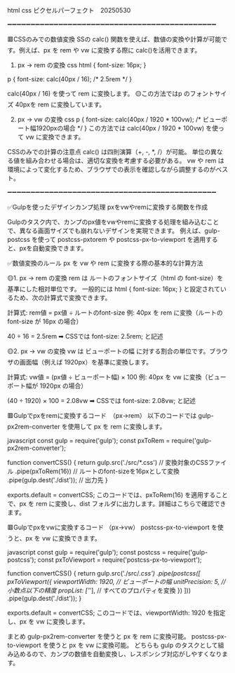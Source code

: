html css ピクセルパーフェクト　20250530

➖➖➖➖➖➖➖➖➖➖➖➖➖➖➖➖➖➖➖➖➖➖➖➖➖➖➖➖➖➖➖➖➖➖➖➖➖➖➖➖➖➖➖➖➖

🟥CSSのみでの数値変換
SSの calc() 関数を使えば、数値の変換や計算が可能です。例えば、px を rem や vw に変換する際に calc()を活用できます。

1. px → rem の変換
css
html {
    font-size: 16px;
}

p {
    font-size: calc(40px / 16); /* 2.5rem */
}

 calc(40px / 16) を使って rem に変換します。
🟡この方法ではp のフォントサイズ 40pxを rem に変換しています。

2. px → vw の変換
css
p {
    font-size: calc(40px / 1920 * 100vw); /* ビューポート幅1920pxの場合 */
}
この方法では calc(40px / 1920 * 100vw) を使って vw に変換できます。

CSSのみでの計算の注意点
calc() は四則演算（+, -, *, /）が可能。
単位の異なる値を組み合わせる場合は、適切な変換を考慮する必要がある。
vw や rem は環境によって変化するため、ブラウザでの表示を確認しながら調整するのがベスト。


➖➖➖➖➖➖➖➖➖➖➖➖➖➖➖➖➖➖➖➖➖➖➖➖➖➖➖➖➖➖➖➖➖➖➖➖➖➖➖➖➖➖➖➖➖

✅Gulpを使ったデザインカンプ処理
pxをvwやremに変換する関数を作成

Gulpのタスク内で、カンプのpx値をvwやremに変換する処理を組み込むことで、異なる画面サイズでも崩れないデザインを実現できます。
例えば、gulp-postcss を使って postcss-pxtorem や postcss-px-to-viewport を適用すると、pxを自動変換できます。


✅数値変換のルール
px を vw や rem に変換する際の基本的な計算方法

🟡1. px → rem の変換
rem は ルートのフォントサイズ（html の font-size）を基準にした相対単位です。
一般的には html { font-size: 16px; } と設定されているため、次の計算式で変換できます。

計算式:
rem値 = px値 ÷ ルートのfont-size
例: 40px を rem に変換（ルートの font-size が 16px の場合）

40 ÷ 16 = 2.5rem
➡︎ CSSでは font-size: 2.5rem; と記述

🟡2. px → vw の変換
vw は ビューポートの幅 に対する割合の単位です。ブラウザの画面幅（例えば 1920px）を基準に変換します。

計算式:
vw値 = (px値 ÷ ビューポート幅) × 100
例: 40px を vw に変換（ビューポート幅が 1920px の場合）

(40 ÷ 1920) × 100 = 2.08vw
➡︎ CSSでは font-size: 2.08vw; と記述


🟥Gulpでpxをremに変換するコード　（px→rem）
以下のコードでは gulp-px2rem-converter を使用して px を rem に変換します。

javascript
const gulp = require('gulp');
const pxToRem = require('gulp-px2rem-converter');

function convertCSS() {
    return gulp.src('./src/*.css') // 変換対象のCSSファイル
        .pipe(pxToRem(16)) // ルートのfont-sizeを16pxとして変換
        .pipe(gulp.dest('./dist')); // 出力先
}

exports.default = convertCSS;
このコードでは、pxToRem(16) を適用することで、px を rem に変換し、dist フォルダに出力します。詳細はこちらで確認できます。

🟥Gulpでpxをvwに変換するコード （px→vw）
postcss-px-to-viewport を使うと、px を vw に変換できます。

javascript
const gulp = require('gulp');
const postcss = require('gulp-postcss');
const pxToViewport = require('postcss-px-to-viewport');

function convertCSS() {
    return gulp.src('./src/*.css')
        .pipe(postcss([
            pxToViewport({
                viewportWidth: 1920, // ビューポートの幅
                unitPrecision: 5, // 小数点以下の精度
                propList: ['*'], // すべてのプロパティを変換
            })
        ]))
        .pipe(gulp.dest('./dist'));
}

exports.default = convertCSS;
このコードでは、viewportWidth: 1920 を指定し、px を vw に変換します。

まとめ
gulp-px2rem-converter を使うと px を rem に変換可能。
postcss-px-to-viewport を使うと px を vw に変換可能。
どちらも gulp のタスクとして組み込めるので、カンプの数値を自動変換し、レスポンシブ対応がしやすくなります。